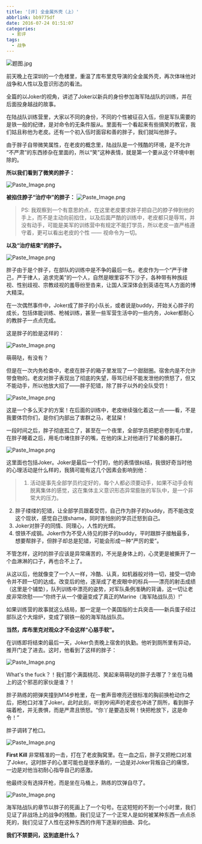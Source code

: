 ```yaml
---
title: '[评] 全金属外壳（上）'
abbrlink: bb9775df
date: 2016-07-24 01:51:07
categories:
  - 影评
tags:
  - 战争
---
```



![题图.jpg](
https://mrz-blog.oss-cn-beijing.aliyuncs.com/%E5%85%A8%E9%87%91%E5%B1%9E%E5%A4%96%E5%A3%B3%E4%B8%8A_1.png)

前天晚上在深圳的一个危楼里，重温了库布里克导演的全金属外壳，再次体味他对战争和人性以及意识形态的看法。

<!--more-->

全篇的以Joker的视角，讲述了Joker以新兵的身份参加海军陆战队的训练，并在后面投身越战的故事。

在陆战队训练营里，大家以不同的身份，不同的个性被征召入伍，但是军队需要的是铁一般的纪律，是对命令的无条件服从。里面有一个看起来有些搞笑的教官，我们姑且称他为老皮。还有一个初入伍时面容和善的胖子，我们就叫他胖子。

由于胖子自带微笑属性，在老皮的概念里，陆战队是一个残酷的环境，是不允许
“不严肃”的东西掺杂在里面的，所以“笑”这种表情，就是第一个要从这个环境中剔除的。

**所以我们看到了微笑的胖子：**

![Paste_Image.png](
https://mrz-blog.oss-cn-beijing.aliyuncs.com/%E5%85%A8%E9%87%91%E5%B1%9E%E5%A4%96%E5%A3%B3%E4%B8%8A_2.png)

**被掐住脖子“治疗中”的胖子：**
![Paste_Image.png](
https://mrz-blog.oss-cn-beijing.aliyuncs.com/%E5%85%A8%E9%87%91%E5%B1%9E%E5%A4%96%E5%A3%B3%E4%B8%8A_3.png)
> PS: 我观察到一个有意思的点，在这里老皮要求胖子把自己的脖子伸到他的手上，而不是主动向前掐住，以及后面严酷的训练中，老皮都只是辱骂，并没有动手，可能是美军的训练营中有规定不能打学员，所以老皮一直严格遵守着，更可以看出老皮的个性 —— 视命令为一切。

**以及“治疗结束”的胖子。**

![Paste_Image.png](
https://mrz-blog.oss-cn-beijing.aliyuncs.com/%E5%85%A8%E9%87%91%E5%B1%9E%E5%A4%96%E5%A3%B3%E4%B8%8A_4.png)

胖子由于是个胖子，在部队的训练中是不争的最后一名，老皮作为一个“严于律己，严于律人，追求完美”的一个人，自然是眼里容不下沙子，各种带有种族歧视、性别歧视、宗教歧视的羞辱纷至沓来，让国人深深体会到英语在骂人方面的博大精深。

在一次偶然事件中，Joker成了胖子的小队长，或者说是buddy，开始关心胖子的成长，包括体能训练、枪械训练，甚至一些军营生活中的一些内务，Joker都耐心的教胖子一点点完成。

这是胖子的脸是这样的：

![Paste_Image.png](
https://mrz-blog.oss-cn-beijing.aliyuncs.com/%E5%85%A8%E9%87%91%E5%B1%9E%E5%A4%96%E5%A3%B3%E4%B8%8A_5.png)

萌萌哒，有没有？

但是在一次内务检查中，老皮在胖子的箱子里发现了一个甜甜圈。宿舍内是不允许带食物的。老皮对胖子表现出了彻底的失望，辱骂已经不能发泄他的愤怒了，但又不能动手，所以他放大招了——胖子犯错，除了胖子以外的全队受罚！

![Paste_Image.png](
https://mrz-blog.oss-cn-beijing.aliyuncs.com/%E5%85%A8%E9%87%91%E5%B1%9E%E5%A4%96%E5%A3%B3%E4%B8%8A_6.png)

这是一个多么天才的方案！在后面的训练中，老皮继续强化着这一点——看，不是我要体罚你们，是你们内部出了害群之马，老鼠屎！

一段时间之后，胖子彻底孤立了，甚至在一个夜里，全部学员把肥皂卷到毛巾里，在胖子睡着之后，用毛巾堵住胖子的嘴，在他的床上对他进行了轮番的暴打。

![Paste_Image.png](
https://mrz-blog.oss-cn-beijing.aliyuncs.com/%E5%85%A8%E9%87%91%E5%B1%9E%E5%A4%96%E5%A3%B3%E4%B8%8A_7.png)

这里面也包括Joker。Joker是最后一个打的，他的表情很纠结，我很好奇当时他的心理活动是什么样的，我猜可能有这几个因素会影响到他：
>1. 活动是事先全部学员约定好的，每个人都必须要动手，如果不动手会有脱离集体的感觉，这在集体主义意识形态异常膨胀的军队中，是一个非常大的压力。
2. 胖子缕缕的犯错，让全部学员跟着受罚，自己作为胖子的buddy，而不能改变这个现状，感觉自己很shame，同时害怕别的学员迁怒到自己。
3. Joker对胖子的同情、同理心，人性的光辉。
4. 恨铁不成钢。Joker作为不受人待见的胖子的buddy，平时跟胖子接触最多，想要帮胖子，但胖子却总是犯错，可能会形成一种“严厉的爱”。

不管怎样，这时的胖子应该是异常痛苦的，不光是身体上的，心灵更是被撕开了一个血淋淋的口子，再也合不上了。

从这以后，他就像变了一个人一样，冷酷、认真，如机器般对待一切，接受一切命令并不顾一切的达成。改变后的他，逐渐成了老皮眼中的标兵——漂亮的射击成绩（这里是个铺垫），队列训练中漂亮的姿势，对军队条例准确的背诵，这一切让老皮非常欣慰——“你终于从一个傻逼变成了真正的Marine（海军陆战队员）!”

如果训练营的故事就这么结局，那一定是一个美国版的士兵突击——新兵蛋子经过部队这个大熔炉，变成了钢铁一般的海军陆战队员。

**当然，库布里克对观众才不会这样“心慈手软”。**

在训练即将结束的最后一天，Joker负责晚上宿舍的执勤。他听到厕所里有异动，推开门走了进去。这时，他看到了这样的胖子：

![Paste_Image.png](
https://mrz-blog.oss-cn-beijing.aliyuncs.com/%E5%85%A8%E9%87%91%E5%B1%9E%E5%A4%96%E5%A3%B3%E4%B8%8A_8.png)

What's the fuck？！我们那个满面桃花、笑起来萌萌哒的胖子去哪了？坐在马桶上的这个邪恶的家伙是谁？！

胖子熟练的把弹夹撞到M14步枪里，在一套声音嘹亮还很标准的胸前换枪动作之后，把枪口对准了Joker。此时此刻，听到吵闹声的老皮也冲进了厕所，看到胖子端着枪，并无畏惧，而是严肃且愤怒。“你丫是要造反啊！快把枪放下，这是命令！”

胖子调转了枪口。

![Paste_Image.png](
https://mrz-blog.oss-cn-beijing.aliyuncs.com/%E5%85%A8%E9%87%91%E5%B1%9E%E5%A4%96%E5%A3%B3%E4%B8%8A_9.png)

**First Kill** 
非常精准的一击，打在了老皮胸窝里。在一血之后，胖子又把枪口对准了Joker。这时胖子的心里可能也是很矛盾的，一边是对Joker背叛自己的痛恨，一边是对他当初耐心指导自己的感激。

他最终没有选择开枪，而是坐在马桶上，熟练的饮弹自尽了。

![Paste_Image.png](
https://mrz-blog.oss-cn-beijing.aliyuncs.com/%E5%85%A8%E9%87%91%E5%B1%9E%E5%A4%96%E5%A3%B3%E4%B8%8A_10.png)

海军陆战队的章节以胖子的死画上了一个句号。在这短短的不到一个小时里，我们见证了非战场上的战争的残酷，我们见证了一个正常人是如何被某种东西一点点杀死的，我们见证了人性在这种东西的作用下逐渐的扭曲、异化。

**我们不禁要问，这到底是什么？**